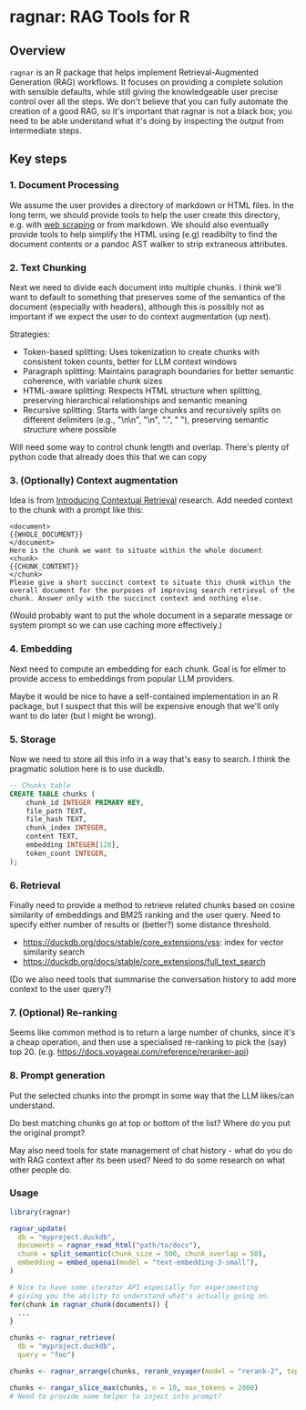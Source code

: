 # ragnar: RAG Tools for R

## Overview

`ragnar` is an R package that helps implement Retrieval-Augmented Generation (RAG) workflows. It focuses on providing a complete solution with sensible defaults, while still giving the knowledgeable user precise control over all the steps. We don't believe that you can fully automate the creation of a good RAG, so it's important that ragnar is not a black box; you need to be able understand what it's doing by inspecting the output from intermediate steps.

## Key steps

### 1. Document Processing

We assume the user provides a directory of markdown or HTML files. In the long term, we should provide tools to help the user create this directory, e.g. with [web scraping](https://github.com/r-lib/httr2/pull/584) or from markdown. We should also eventually provide tools to help simplify the HTML using (e.g) readibilty to find the document contents or a pandoc AST walker to strip extraneous attributes.

### 2. Text Chunking

Next we need to divide each document into multiple chunks. I think we'll want to default to something that preserves some of the semantics of the document (especially with headers), although this is possibly not as important if we expect the user to do context augmentation (up next).

Strategies:

- Token-based splitting: Uses tokenization to create chunks with consistent token counts, better for LLM context windows
- Paragraph splitting: Maintains paragraph boundaries for better semantic coherence, with variable chunk sizes
- HTML-aware splitting: Respects HTML structure when splitting, preserving hierarchical relationships and semantic meaning
- Recursive splitting: Starts with large chunks and recursively splits on different delimiters (e.g., "\n\n", "\n", ".", " "), preserving semantic structure where possible

Will need some way to control chunk length and overlap. There's plenty of python code that already does this that we can copy

### 3. (Optionally) Context augmentation

Idea is from [Introducing Contextual Retrieval](https://www.anthropic.com/news/contextual-retrieval) research. Add needed context to the chunk with a prompt like this:

```
<document>
{{WHOLE_DOCUMENT}}
</document>
Here is the chunk we want to situate within the whole document
<chunk>
{{CHUNK_CONTENT}}
</chunk>
Please give a short succinct context to situate this chunk within the overall document for the purposes of improving search retrieval of the chunk. Answer only with the succinct context and nothing else.
```

(Would probably want to put the whole document in a separate message or system prompt so we can use caching more effectively.)

### 4. Embedding

Next need to compute an embedding for each chunk. Goal is for ellmer to provide access to embeddings from popular LLM providers.

Maybe it would be nice to have a self-contained implementation in an R package, but I suspect that this will be expensive enough that we'll only want to do later (but I might be wrong).

### 5. Storage

Now we need to store all this info in a way that's easy to search. I think the pragmatic solution here is to use duckdb.

```sql
-- Chunks table
CREATE TABLE chunks (
    chunk_id INTEGER PRIMARY KEY,
    file_path TEXT,
    file_hash TEXT,
    chunk_index INTEGER,
    content TEXT,
    embedding INTEGER[128],
    token_count INTEGER,
);
```

### 6. Retrieval

Finally need to provide a method to retrieve related chunks based on cosine similarity of embeddings and BM25 ranking and the user query. Need to specify either number of results or (better?) some distance threshold.

* https://duckdb.org/docs/stable/core_extensions/vss: index for vector similarity search
* https://duckdb.org/docs/stable/core_extensions/full_text_search

(Do we also need tools that summarise the conversation history to add more context to the user query?)

### 7. (Optional) Re-ranking

Seems like common method is to return a large number of chunks, since it's a cheap operation, and then use a specialised re-ranking to pick the (say) top 20. (e.g. <https://docs.voyageai.com/reference/reranker-api>)

### 8. Prompt generation

Put the selected chunks into the prompt in some way that the LLM likes/can understand.

Do best matching chunks go at top or bottom of the list? Where do you put the original prompt?

May also need tools for state management of chat history - what do you do with RAG context after its been used? Need to do some research on what other people do.

### Usage

```r
library(ragnar)

ragnar_update(
  db = "myproject.duckdb",
  documents = ragnar_read_html("path/to/docs"),
  chunk = split_semantic(chunk_size = 500, chunk_overlap = 50),
  embedding = embed_openai(model = "text-embedding-3-small"),
)

# Nice to have some iterator API especially for experimenting
# giving you the ability to understand what's actually going on.
for(chunk in ragnar_chunk(documents)) {
  ...
}

chunks <- ragnar_retrieve(
  db = "myproject.duckdb",
  query = "foo")

chunks <- ragnar_arrange(chunks, rerank_voyager(model = "rerank-2", top_k = 10))

chunks <- rangar_slice_max(chunks, n = 10, max_tokens = 2000)
# Need to provide some helper to inject into prompt?
```
